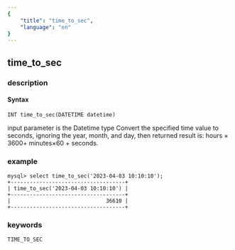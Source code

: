 ```yaml
---
{
    "title": "time_to_sec",
    "language": "en"
}
---
```


<!-- 
Licensed to the Apache Software Foundation (ASF) under one
or more contributor license agreements.  See the NOTICE file
distributed with this work for additional information
regarding copyright ownership.  The ASF licenses this file
to you under the Apache License, Version 2.0 (the
"License"); you may not use this file except in compliance
with the License.  You may obtain a copy of the License at

  http://www.apache.org/licenses/LICENSE-2.0

Unless required by applicable law or agreed to in writing,
software distributed under the License is distributed on an
"AS IS" BASIS, WITHOUT WARRANTIES OR CONDITIONS OF ANY
KIND, either express or implied.  See the License for the
specific language governing permissions and limitations
under the License.
-->

## time_to_sec
### description
#### Syntax

`INT time_to_sec(DATETIME datetime)`

input parameter is the Datetime type
Convert the specified time value to seconds, ignoring the year, month, and day, then returned result is: hours × 3600+ minutes×60 + seconds.

### example

```
mysql> select time_to_sec('2023-04-03 10:10:10');
+------------------------------------+
| time_to_sec('2023-04-03 10:10:10') |
+------------------------------------+
|                              36610 |
+------------------------------------+
```
### keywords
    TIME_TO_SEC
